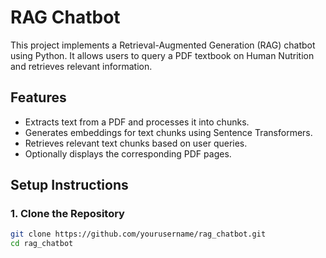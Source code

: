 # RAG Chatbot

This project implements a Retrieval-Augmented Generation (RAG) chatbot using Python. It allows users to query a PDF textbook on Human Nutrition and retrieves relevant information.

## Features

- Extracts text from a PDF and processes it into chunks.
- Generates embeddings for text chunks using Sentence Transformers.
- Retrieves relevant text chunks based on user queries.
- Optionally displays the corresponding PDF pages.

## Setup Instructions

### 1. Clone the Repository

```bash
git clone https://github.com/yourusername/rag_chatbot.git
cd rag_chatbot
```
